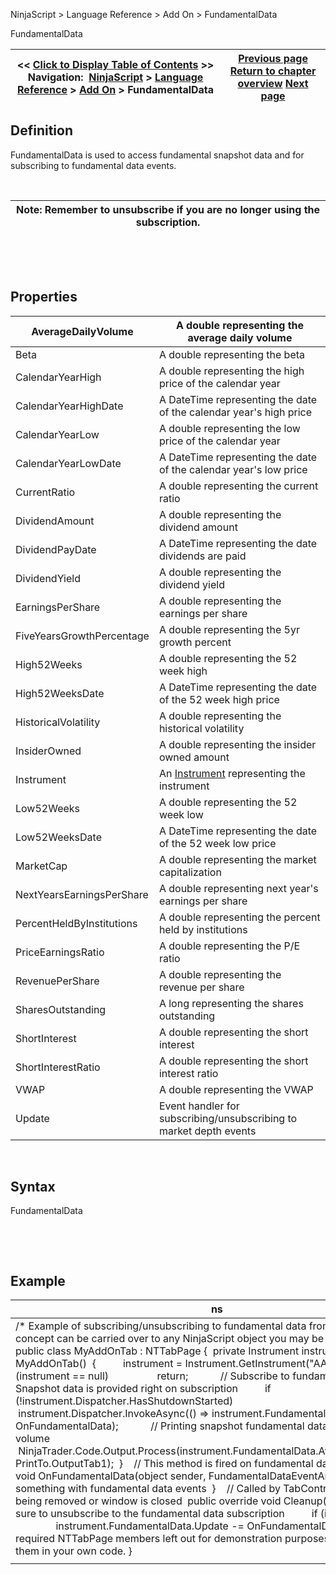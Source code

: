 ﻿


NinjaScript \> Language Reference \> Add On \> FundamentalData






















FundamentalData







| \<\< [Click to Display Table of Contents](fundamentaldata.md) \>\> **Navigation:**     [NinjaScript](ninjascript-1.md) \> [Language Reference](language_reference_wip-1.md) \> [Add On](add_on-1.md) \> FundamentalData | [Previous page](controlcenter-1.md) [Return to chapter overview](add_on-1.md) [Next page](marketdata-1.md) |
| --- | --- |











## Definition


FundamentalData is used to access fundamental snapshot data and for subscribing to fundamental data events. 


 




| Note: Remember to unsubscribe if you are no longer using the subscription. |
| --- |



 


 


## Properties




| AverageDailyVolume | A double representing the average daily volume |
| --- | --- |
| Beta | A double representing the beta |
| CalendarYearHigh | A double representing the high price of the calendar year |
| CalendarYearHighDate | A DateTime representing the date of the calendar year's high price |
| CalendarYearLow | A double representing the low price of the calendar year |
| CalendarYearLowDate | A DateTime representing the date of the calendar year's low price |
| CurrentRatio | A double representing the current ratio |
| DividendAmount | A double representing the dividend amount |
| DividendPayDate | A DateTime representing the date dividends are paid |
| DividendYield | A double representing the dividend yield |
| EarningsPerShare | A double representing the earnings per share |
| FiveYearsGrowthPercentage | A double representing the 5yr growth percent |
| High52Weeks | A double representing the 52 week high |
| High52WeeksDate | A DateTime representing the date of the 52 week high price |
| HistoricalVolatility | A double representing the historical volatility |
| InsiderOwned | A double representing the insider owned amount |
| Instrument | An [Instrument](instrument-1.md) representing the instrument |
| Low52Weeks | A double representing the 52 week low |
| Low52WeeksDate | A DateTime representing the date of the 52 week low price |
| MarketCap | A double representing the market capitalization |
| NextYearsEarningsPerShare | A double representing next year's earnings per share |
| PercentHeldByInstitutions | A double representing the percent held by institutions |
| PriceEarningsRatio | A double representing the P/E ratio |
| RevenuePerShare | A double representing the revenue per share |
| SharesOutstanding | A long representing the shares outstanding |
| ShortInterest | A double representing the short interest |
| ShortInterestRatio | A double representing the short interest ratio |
| VWAP | A double representing the VWAP |
| Update | Event handler for subscribing/unsubscribing to market depth events |



 


## Syntax


FundamentalData


 


 


## Example




| ns |
| --- |
| /\* Example of subscribing/unsubscribing to fundamental data from an Add On. The concept can be carried over to any NinjaScript object you may be working on. \*/ public class MyAddOnTab : NTTabPage {  private Instrument instrument;    public MyAddOnTab()  {          instrument \= Instrument.GetInstrument("AAPL");            if (instrument \=\= null)                  return;            // Subscribe to fundamental data. Snapshot data is provided right on subscription          if (!instrument.Dispatcher.HasShutdownStarted)                  instrument.Dispatcher.InvokeAsync(() \=\> instrument.FundamentalData.Update \+\= OnFundamentalData);            // Printing snapshot fundamental data for average daily volume          NinjaTrader.Code.Output.Process(instrument.FundamentalData.AverageDailyVolume, PrintTo.OutputTab1\);  }    // This method is fired on fundamental data events  private void OnFundamentalData(object sender, FundamentalDataEventArgs e)  {           // Do something with fundamental data events  }    // Called by TabControl when tab is being removed or window is closed  public override void Cleanup()  {          // Make sure to unsubscribe to the fundamental data subscription          if (instrument !\= null)                  instrument.FundamentalData.Update \-\= OnFundamentalData;  }    // Other required NTTabPage members left out for demonstration purposes. Be sure to add them in your own code. } |
|  |










